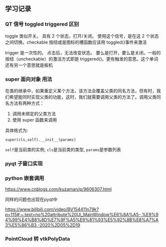 ## 学习记录

### QT 信号 toggled triggered 区别

toggle 类似开关。 具有 2 个状态，打开/关闭。 使用这个信号，是在这 2 个状态之间切换。checkable 按纽或是图标的槽函数应该用 toggled()事件来激活

trigger 是一次性的。 点击后，无法改变状态。 要么是打开，要么是关闭。一般的按纽（uncheckable）的激活方式即是 triggered()。更有触发的意思。这个单词还有另一个意思就是板机

### super 面向对象 用法

在类的继承中，如果重定义某个方法，该方法会覆盖父类的同名方法，但有时，我们希望能同时实现父类的功能，这时，我们就需要调用父类的方法了。调用父类同名方法有两种方式：

1. 调用未绑定的父类方法
2. 使用 super 函数来调用

具体格式为:

```
super(cls,self).__init__(params)
```

`self`是当前类的实例, `cls`是当前类的类型, `params`是参数列表

### pyqt 子窗口实现



### python 嵌套调用

https://www.cnblogs.com/kuzaman/p/9606307.html

同样的问题也出现在pyqt中

https://www.bilibili.com/video/BV154411n79k?p=115#:~:text=no%20attribute%20Ui_MainWindow%E6%8A%A5-,%E9%94%99%E4%B8%8D%E7%9F%A5%E9%81%93%E5%92%8B%E8%A7%A3%E5%86%B3,-2020%2D05%2D19


### PointCloud 转 vtkPolyData


